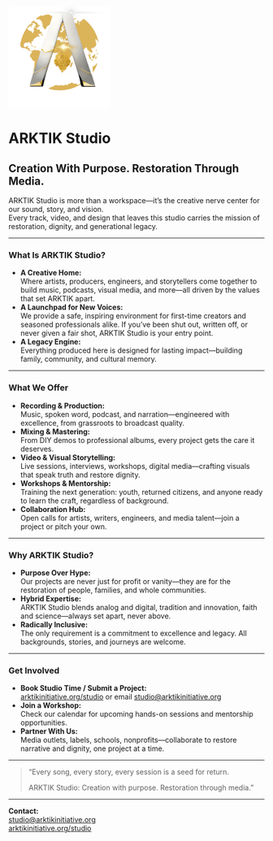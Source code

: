 <img src="../../assets/ARKTIK%20Logo.png" alt="ARKTIK Logo" width="200">

# ARKTIK Studio

## Creation With Purpose. Restoration Through Media.

ARKTIK Studio is more than a workspace—it’s the creative nerve center for our sound, story, and vision.  
Every track, video, and design that leaves this studio carries the mission of restoration, dignity, and generational legacy.

---

### What Is ARKTIK Studio?

- **A Creative Home:**  
  Where artists, producers, engineers, and storytellers come together to build music, podcasts, visual media, and more—all driven by the values that set ARKTIK apart.
- **A Launchpad for New Voices:**  
  We provide a safe, inspiring environment for first-time creators and seasoned professionals alike. If you’ve been shut out, written off, or never given a fair shot, ARKTIK Studio is your entry point.
- **A Legacy Engine:**  
  Everything produced here is designed for lasting impact—building family, community, and cultural memory.

---

### What We Offer

- **Recording & Production:**  
  Music, spoken word, podcast, and narration—engineered with excellence, from grassroots to broadcast quality.
- **Mixing & Mastering:**  
  From DIY demos to professional albums, every project gets the care it deserves.
- **Video & Visual Storytelling:**  
  Live sessions, interviews, workshops, digital media—crafting visuals that speak truth and restore dignity.
- **Workshops & Mentorship:**  
  Training the next generation: youth, returned citizens, and anyone ready to learn the craft, regardless of background.
- **Collaboration Hub:**  
  Open calls for artists, writers, engineers, and media talent—join a project or pitch your own.

---

### Why ARKTIK Studio?

- **Purpose Over Hype:**  
  Our projects are never just for profit or vanity—they are for the restoration of people, families, and whole communities.
- **Hybrid Expertise:**  
  ARKTIK Studio blends analog and digital, tradition and innovation, faith and science—always set apart, never above.
- **Radically Inclusive:**  
  The only requirement is a commitment to excellence and legacy. All backgrounds, stories, and journeys are welcome.

---

### Get Involved

- **Book Studio Time / Submit a Project:**  
  [arktikinitiative.org/studio](https://arktikinitiative.org/studio) or email studio@arktikinitiative.org
- **Join a Workshop:**  
  Check our calendar for upcoming hands-on sessions and mentorship opportunities.
- **Partner With Us:**  
  Media outlets, labels, schools, nonprofits—collaborate to restore narrative and dignity, one project at a time.

---

> “Every song, every story, every session is a seed for return.  
>  
> ARKTIK Studio: Creation with purpose. Restoration through media.”

---

**Contact:**  
studio@arktikinitiative.org  
[arktikinitiative.org/studio](https://arktikinitiative.org/studio)
